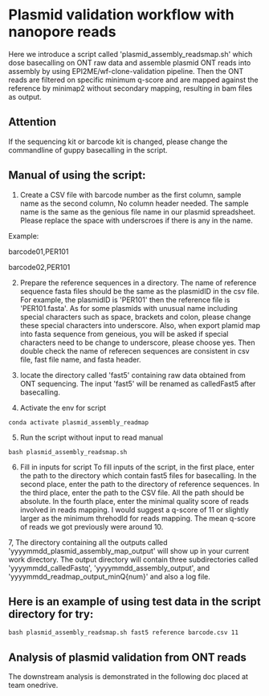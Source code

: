 # Plasmid validation workflow with nanopore reads

Here we introduce a script called 'plasmid_assembly_readsmap.sh' which dose basecalling on ONT raw data and assemble plasmid ONT reads into assembly by using EPI2ME/wf-clone-validation pipeline. Then the ONT reads are filtered on specific minimum q-score and are mapped against the reference by minimap2 without secondary mapping, resulting in bam files as output.

## Attention
If the sequencing kit or barcode kit is changed, please change the commandline of guppy basecalling in the script.

## Manual of using the script:

1. Create a CSV file with barcode number as the first column, sample name as the second column,  No column header needed. The sample name is the same as the genious file name in our plasmid spreadsheet. Please replace the space with underscroes if there is any in the name.

Example:

barcode01,PER101

barcode02,PER101

2. Prepare the reference sequences in a directory. The name of reference sequence fasta files should be the same as the plasmidID in the csv file. For example, the plasmidID is 'PER101' then the reference file is 'PER101.fasta'. As for some plasmids with unusual name including special characters such as space, brackets and colon, please change these special characters into underscore. Also, when export plamid map into fasta sequence from geneious, you will be asked if special characters need to be change to underscore, please choose yes. Then double check the name of referecen sequences are consistent in csv file, fast file name, and fasta header.

3. locate the directory called 'fast5' containing raw data obtained from ONT sequencing. The input 'fast5' will be renamed as calledFast5 after basecalling.

4. Activate the env for script

`conda activate plasmid_assembly_readmap`

5. Run the script without input to read manual 

`bash plasmid_assembly_readsmap.sh`

6. Fill in inputs for script
To fill inputs of the script, in the first place, enter the path to the directory which contain fast5 files for basecalling. In the second place, enter the path to the directory of reference sequences. In the third place, enter the path to the CSV file. All the path should be absolute. In the fourth place, enter the minimal quality score of reads involved in reads mapping. I would suggest a q-score of 11 or slightly larger as the minimum threhodld for reads mapping. The mean q-score of reads we got previously were around 10. 

7, The directory containing all the outputs called 'yyyymmdd_plasmid_assembly_map_output' will show up in your current work directory. The output directory will contain three subdirectories called 'yyyymmdd_calledFastq', 'yyyymmdd_assembly_output', and 'yyyymmdd_readmap_output_minQ{num}' and also a log file.


## Here is an example of using test data in the script directory for try:

```
bash plasmid_assembly_readsmap.sh fast5 reference barcode.csv 11
```



## Analysis of plasmid validation from ONT reads

The downstream analysis is demonstrated in the following doc placed at team onedrive.

